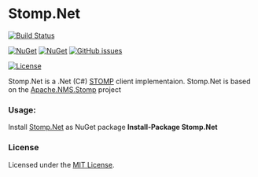 # Stomp.Net

[![Build Status](https://ci.appveyor.com/api/projects/status/github/DaveSenn/Stomp.Net?svg=true)](https://ci.appveyor.com/project/DaveSenn/Stomp-Net/branch/master)

[![NuGet](https://img.shields.io/nuget/v/Stomp.Net.svg)](https://www.nuget.org/packages/Stomp.Net/)
[![NuGet](https://img.shields.io/nuget/dt/Stomp.Net.svg)](https://www.nuget.org/packages/Stomp.Net/)
[![GitHub issues](https://img.shields.io/github/issues/DaveSenn/Stomp.Net.svg)](https://github.com/DaveSenn/Stomp.Net/issues)

[![License](http://img.shields.io/:license-mit-blue.svg)](https://raw.githubusercontent.com/DaveSenn/Stomp.Net/master/License.txt)

Stomp.Net is a .Net (C#) [STOMP](https://stomp.github.io) client implementaion.
Stomp.Net is based on the [Apache.NMS.Stomp](http://activemq.apache.org/nms/apachenmsstomp.html) project

### Usage:
Install [Stomp.Net](https://www.nuget.org/packages/Stomp.Net/) as NuGet package __Install-Package Stomp.Net__

### License
Licensed under the [MIT License](https://raw.githubusercontent.com/DaveSenn/Stomp.Net/master/License.txt).
